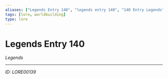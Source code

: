 ```yaml
---
aliases: ["Legends Entry 140", "legends entry 140", "140 Entry Legends"]
tags: [lore, worldbuilding]
type: lore
---
```


# Legends Entry 140

*Legends*

---
*ID: LORE00139*